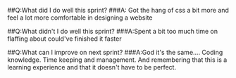 ##Q:What did I do well this sprint?
###A: Got the hang of css a bit more and feel a lot more comfortable in designing a website 
    
##Q:What didn't I do well this sprint?
###A:Spent a bit too much time on flaffing about could've finished it faster

##Q:What can I improve on next sprint?
###A:God it's the same.... Coding knowledge. Time keeping and management. And remembering that this is a learning experience and that it doesn't have to be perfect.